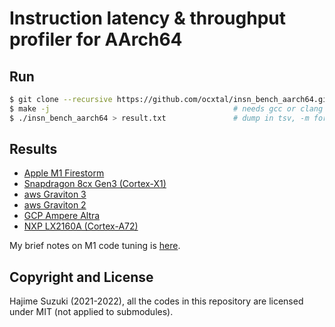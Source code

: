 
# Instruction latency & throughput profiler for AArch64

## Run

```bash
$ git clone --recursive https://github.com/ocxtal/insn_bench_aarch64.git && cd insn_bench_aarch64
$ make -j                                         # needs gcc or clang
$ ./insn_bench_aarch64 > result.txt               # dump in tsv, -m for dump in markdown
```

## Results

* [Apple M1 Firestorm](https://github.com/ocxtal/insn_bench_aarch64/blob/master/results/apple_m1_firestorm.md)
* [Snapdragon 8cx Gen3 (Cortex-X1)](https://github.com/ocxtal/insn_bench_aarch64/blob/master/results/snapdragon_8cx_gen3_x1.md)
* [aws Graviton 3](https://github.com/ocxtal/insn_bench_aarch64/blob/master/results/aws_graviton3.md)
* [aws Graviton 2](https://github.com/ocxtal/insn_bench_aarch64/blob/master/results/aws_graviton2.md)
* [GCP Ampere Altra](https://github.com/ocxtal/insn_bench_aarch64/blob/master/results/gcp_ampere_altra.md)
* [NXP LX2160A (Cortex-A72)](https://github.com/ocxtal/insn_bench_aarch64/blob/master/results/nxp_lx2160a_a72.md)

My brief notes on M1 code tuning is [here](https://github.com/ocxtal/insn_bench_aarch64/blob/master/optimization_notes_apple_m1.md).

## Copyright and License

Hajime Suzuki (2021-2022), all the codes in this repository are licensed under MIT (not applied to submodules).
